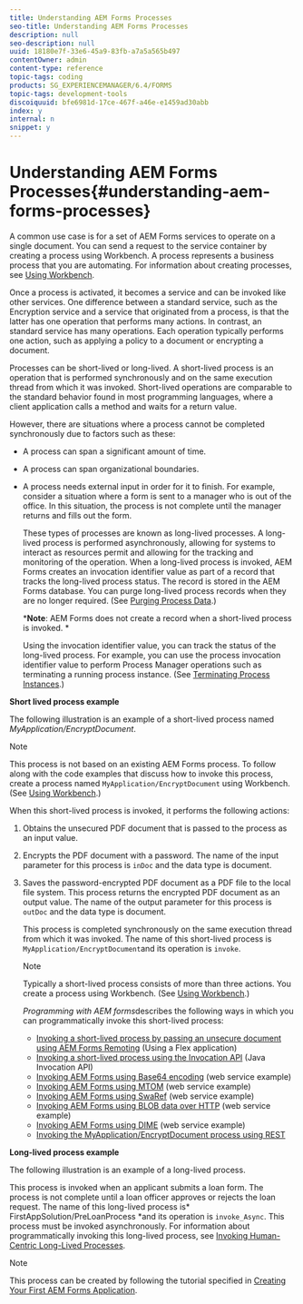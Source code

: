 ```yaml
---
title: Understanding AEM Forms Processes
seo-title: Understanding AEM Forms Processes
description: null
seo-description: null
uuid: 18180e7f-33e6-45a9-83fb-a7a5a565b497
contentOwner: admin
content-type: reference
topic-tags: coding
products: SG_EXPERIENCEMANAGER/6.4/FORMS
topic-tags: development-tools
discoiquuid: bfe6981d-17ce-467f-a46e-e1459ad30abb
index: y
internal: n
snippet: y
---
```


# Understanding AEM Forms Processes{#understanding-aem-forms-processes}

A common use case is for a set of AEM Forms services to operate on a single document. You can send a request to the service container by creating a process using Workbench. A process represents a business process that you are automating. For information about creating processes, see [Using Workbench](http://www.adobe.com/go/learn_aemforms_workbench_63).

Once a process is activated, it becomes a service and can be invoked like other services. One difference between a standard service, such as the Encryption service and a service that originated from a process, is that the latter has one operation that performs many actions. In contrast, an standard service has many operations. Each operation typically performs one action, such as applying a policy to a document or encrypting a document.

Processes can be short-lived or long-lived. A short-lived process is an operation that is performed synchronously and on the same execution thread from which it was invoked. Short-lived operations are comparable to the standard behavior found in most programming languages, where a client application calls a method and waits for a return value.

However, there are situations where a process cannot be completed synchronously due to factors such as these:

* A process can span a significant amount of time.
* A process can span organizational boundaries.
* A process needs external input in order for it to finish. For example, consider a situation where a form is sent to a manager who is out of the office. In this situation, the process is not complete until the manager returns and fills out the form.

  These types of processes are known as long-lived processes. A long-lived process is performed asynchronously, allowing for systems to interact as resources permit and allowing for the tracking and monitoring of the operation. When a long-lived process is invoked, AEM Forms creates an invocation identifier value as part of a record that tracks the long-lived process status. The record is stored in the AEM Forms database. You can purge long-lived process records when they are no longer required. (See [Purging Process Data](/programming-with-aem-forms/processes-tasks#purging_process_data).)

  ***Note**: AEM Forms does not create a record when a short-lived process is invoked. *

  Using the invocation identifier value, you can track the status of the long-lived process. For example, you can use the process invocation identifier value to perform Process Manager operations such as terminating a running process instance. (See [Terminating Process Instances](/programming-with-aem-forms/processes-tasks#terminating_process_instances).)

**Short lived process example**

The following illustration is an example of a short-lived process named *MyApplication/EncryptDocument*.

>[!NOTE]
>
>This process is not based on an existing AEM Forms process. To follow along with the code examples that discuss how to invoke this process, create a process named `MyApplication/EncryptDocument` using Workbench. (See [Using Workbench](http://www.adobe.com/go/learn_aemforms_workbench_63).)

When this short-lived process is invoked, it performs the following actions:

1. Obtains the unsecured PDF document that is passed to the process as an input value. 
1. Encrypts the PDF document with a password. The name of the input parameter for this process is `inDoc` and the data type is document. 
1. Saves the password-encrypted PDF document as a PDF file to the local file system. This process returns the encrypted PDF document as an output value. The name of the output parameter for this process is `outDoc` and the data type is document.

   This process is completed synchronously on the same execution thread from which it was invoked. The name of this short-lived process is `MyApplication/EncryptDocument`and its operation is `invoke`.

   >[!NOTE]
   >
   >Typically a short-lived process consists of more than three actions. You create a process using Workbench. (See [Using Workbench](http://www.adobe.com/go/learn_aemforms_workbench_63).)

   *Programming with AEM forms*describes the following ways in which you can programmatically invoke this short-lived process:

    * [Invoking a short-lived process by passing an unsecure document using AEM Forms Remoting](/programming-with-aem-forms/invoking-aem-forms-using-remoting#invoking_a_short_lived_process_by_passing_an_unsecure_document_using_remoting) (Using a Flex application)
    * [Invoking a short-lived process using the Invocation API](/programming-with-aem-forms/invoking-aem-forms-using-java#invoking_a_short_lived_process_using_the_invocation_api) (Java Invocation API)
    * [Invoking AEM Forms using Base64 encoding](/programming-with-aem-forms/invoking-aem-forms-using-web#invoking_aem_forms_using_base64_encoding) (web service example)
    * [Invoking AEM Forms using MTOM](/programming-with-aem-forms/invoking-aem-forms-using-web#invoking_aem_forms_using_mtom) (web service example)
    * [Invoking AEM Forms using SwaRef](/programming-with-aem-forms/invoking-aem-forms-using-web#invoking_aem_forms_using_swaref) (web service example)
    * [Invoking AEM Forms using BLOB data over HTTP](/programming-with-aem-forms/invoking-aem-forms-using-web#invoking_aem_forms_using_blob_data_over_http) (web service example)
    * [Invoking AEM Forms using DIME](/programming-with-aem-forms/invoking-aem-forms-using-web#invoking_aem_forms_using_dime) (web service example)
    * [Invoking the MyApplication/EncryptDocument process using REST](#unresolvedlink-lc-in-invoke-using-rest-requests-iu.xml#ws624e3cba99b79e12e69a9941333732bac8-7b5e.2)

**Long-lived process example**

The following illustration is an example of a long-lived process.

This process is invoked when an applicant submits a loan form. The process is not complete until a loan officer approves or rejects the loan request. The name of this long-lived process is* FirstAppSolution/PreLoanProcess *and its operation is `invoke_Async`. This process must be invoked asynchronously. For information about programmatically invoking this long-lived process, see [Invoking Human-Centric Long-Lived Processes](/programming-with-aem-forms/invoking-human-centric-long-lived#invoking_human_centric_long_lived_processes).

>[!NOTE]
>
>This process can be created by following the tutorial specified in [Creating Your First AEM Forms Application](http://www.adobe.com/go/learn_aemforms_firstapp_ds_63).

